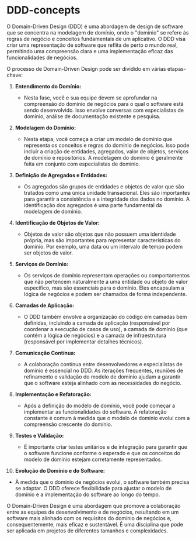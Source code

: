 # DDD-concepts

O Domain-Driven Design (DDD) é uma abordagem de design de software que se concentra na modelagem de domínio, onde o "domínio" se refere às regras de negócio e conceitos fundamentais de um aplicativo. O DDD visa criar uma representação de software que reflita de perto o mundo real, permitindo uma compreensão clara e uma implementação eficaz das funcionalidades de negócios.

O processo de Domain-Driven Design pode ser dividido em várias etapas-chave:

1. **Entendimento do Domínio:**
    
    - Nesta fase, você e sua equipe devem se aprofundar na compreensão do domínio de negócios para o qual o software está sendo desenvolvido. Isso envolve conversas com especialistas de domínio, análise de documentação existente e pesquisa.
2. **Modelagem do Domínio:**
    
    - Nesta etapa, você começa a criar um modelo de domínio que representa os conceitos e regras do domínio de negócios. Isso pode incluir a criação de entidades, agregados, valor de objetos, serviços de domínio e repositórios. A modelagem do domínio é geralmente feita em conjunto com especialistas de domínio.
3. **Definição de Agregados e Entidades:**
    
    - Os agregados são grupos de entidades e objetos de valor que são tratados como uma única unidade transacional. Eles são importantes para garantir a consistência e a integridade dos dados no domínio. A identificação dos agregados é uma parte fundamental da modelagem de domínio.
4. **Identificação de Objetos de Valor:**
    
    - Objetos de valor são objetos que não possuem uma identidade própria, mas são importantes para representar características do domínio. Por exemplo, uma data ou um intervalo de tempo podem ser objetos de valor.
5. **Serviços de Domínio:**
    
    - Os serviços de domínio representam operações ou comportamentos que não pertencem naturalmente a uma entidade ou objeto de valor específico, mas são essenciais para o domínio. Eles encapsulam a lógica de negócios e podem ser chamados de forma independente.
6. **Camadas de Aplicação:**
    
    - O DDD também envolve a organização do código em camadas bem definidas, incluindo a camada de aplicação (responsável por coordenar a execução de casos de uso), a camada de domínio (que contém a lógica de negócios) e a camada de infraestrutura (responsável por implementar detalhes técnicos).
7. **Comunicação Contínua:**
    
    - A colaboração contínua entre desenvolvedores e especialistas de domínio é essencial no DDD. As iterações frequentes, reuniões de refinamento e validação do modelo de domínio ajudam a garantir que o software esteja alinhado com as necessidades do negócio.
8. **Implementação e Refatoração:**
    
    - Após a definição do modelo de domínio, você pode começar a implementar as funcionalidades do software. A refatoração constante é comum à medida que o modelo de domínio evolui com a compreensão crescente do domínio.
9. **Testes e Validação:**
    
    - É importante criar testes unitários e de integração para garantir que o software funcione conforme o esperado e que os conceitos do modelo de domínio estejam corretamente representados.
10. **Evolução do Domínio e do Software:**
    

- À medida que o domínio de negócios evolui, o software também precisa se adaptar. O DDD oferece flexibilidade para ajustar o modelo de domínio e a implementação do software ao longo do tempo.

O Domain-Driven Design é uma abordagem que promove a colaboração entre as equipes de desenvolvimento e de negócios, resultando em um software mais alinhado com os requisitos do domínio de negócios e, consequentemente, mais eficaz e sustentável. É uma disciplina que pode ser aplicada em projetos de diferentes tamanhos e complexidades.
